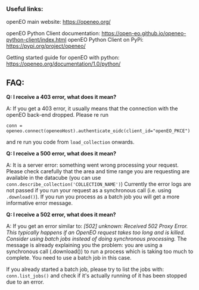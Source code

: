 ### Useful links:

openEO main website: https://openeo.org/

openEO Python Client documentation: https://open-eo.github.io/openeo-python-client/index.html
openEO Python Client on PyPi: https://pypi.org/project/openeo/

Getting started guide for openEO with python: https://openeo.org/documentation/1.0/python/

## FAQ:
**Q: I receive a 403 error, what does it mean?**

A: If you get a 403 error, it usually means that the connection with the openEO back-end dropped. Please re run

`conn = openeo.connect(openeoHost).authenticate_oidc(client_id="openEO_PKCE")`

and re run you code from `load_collection` onwards.

**Q: I receive a 500 error, what does it mean?**

A: It is a server error: something went wrong processing your request. Please check carefully that the area and time range you are requesting are available in the datacube (you can use `conn.describe_collection('COLLECTION_NAME')`) Currently the error logs are not passed if you run your request as a synchronous call (i.e. using `.download()`). If you run you process as a batch job you will get a more informative error message.

**Q: I receive a 502 error, what does it mean?**

A: If you get an error similar to: _[502] unknown: Received 502 Proxy Error. This typically happens if an OpenEO request takes too long and is killed. Consider using batch jobs instead of doing synchronous processing._
The message is already explaining you the problem: you are using a synchronous call (.download()) to run a process which is taking too much to complete. You need to use a batch job in this case.

If you already started a batch job, please try to list the jobs with:
`conn.list_jobs()`
and check if it's actually running of it has been stopped due to an error.